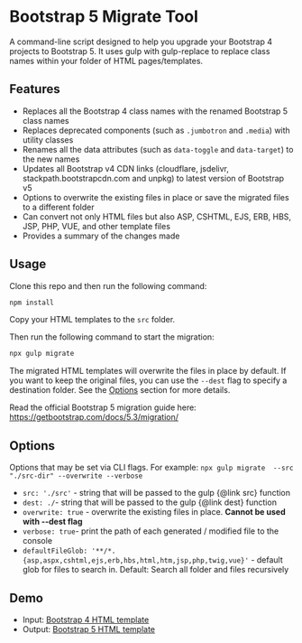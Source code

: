 # Bootstrap 5 Migrate Tool

A command-line script designed to help you upgrade your Bootstrap 4 projects to Bootstrap 5. It uses gulp with gulp-replace to replace class names within your folder of HTML pages/templates.

## Features

- Replaces all the Bootstrap 4 class names with the renamed Bootstrap 5 class names
- Replaces deprecated components (such as `.jumbotron` and `.media`) with utility classes
- Renames all the data attributes (such as `data-toggle` and `data-target`) to the new names
- Updates all Bootstrap v4 CDN links (cloudflare, jsdelivr, stackpath.bootstrapcdn.com and unpkg) to latest version of Bootstrap v5
- Options to overwrite the existing files in place or save the migrated files to a different folder
- Can convert not only HTML files but also ASP, CSHTML, EJS, ERB, HBS, JSP, PHP, VUE, and other template files
- Provides a summary of the changes made

## Usage

Clone this repo and then run the following command:

```bash
npm install
```

Copy your HTML templates to the `src` folder.

Then run the following command to start the migration:

```bash
npx gulp migrate
```

The migrated HTML templates will overwrite the files in place by default. If you want to keep the original files, you can use the `--dest` flag to specify a destination folder. See the [Options](#options) section for more details.

Read the official Bootstrap 5 migration guide here: <https://getbootstrap.com/docs/5.3/migration/>

## Options

Options that may be set via CLI flags.
For example: `npx gulp migrate  --src "./src-dir" --overwrite --verbose`

- `src: './src'` - string that will be passed to the gulp {@link src} function
- `dest: ./`- string that will be passed to the gulp {@link dest} function
- `overwrite: true` - overwrite the existing files in place. **Cannot be used with --dest flag**
- `verbose: true`- print the path of each generated / modified file to the console
- `defaultFileGlob: '**/*.{asp,aspx,cshtml,ejs,erb,hbs,html,htm,jsp,php,twig,vue}'` - default glob for files to search in. Default: Search all folder and files recursively

## Demo

- Input: [Bootstrap 4 HTML template](https://coliff.github.io/bootstrap-5-migrate-tool/src/index.html)
- Output: [Bootstrap 5 HTML template](https://coliff.github.io/bootstrap-5-migrate-tool/dest/src/index.html)
